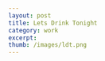 ```yaml
---
layout: post
title: Lets Drink Tonight 
category: work
excerpt: 
thumb: /images/ldt.png
---
```


<div class="txt">
<p></p>
</div>
